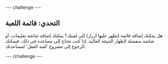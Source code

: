 --- challenge ---
## التحدي: قائمة اللعبة
هل يمكنك إضافة قائمة (تظهر عليها أزرار) إلى لعبتك؟ يمكنك إضافة شاشة تعليمات، أو شاشة منفصلة لإظهار النتيجة العالية. إذا كنت تحتاج إلى مساعدة في ذلك، فيمكنك الرجوع إلى مشروع 'لعبة العقل' لمساعدتك.



--- /challenge ---